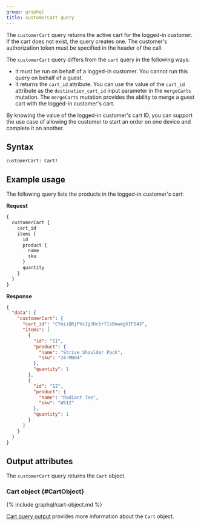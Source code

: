 ```yaml
---
group: graphql
title: customerCart query
---
```


The `customerCart` query returns the active cart for the logged-in customer. If the cart does not exist, the query  creates one. The customer's authorization token must be specified in the header of the call.

The `customerCart` query differs from the `cart` query in the following ways:

-  It must be run on behalf of a logged-in customer. You cannot run this query on behalf of a guest.
-  It returns the `cart_id` attribute. You can use the value of the `cart_id` attribute as the `destination_cart_id` input parameter in the `mergeCarts` mutation. The `mergeCarts` mutation provides the ability to merge a guest cart with the logged-in customer's cart.

By knowing the value of the logged-in customer's cart ID, you can support the use case of allowing the customer to start an order on one device and complete it on another.

## Syntax

`customerCart: Cart!`

## Example usage

The following query lists the products in the logged-in customer's cart:

**Request**

```graphql
{
  customerCart {
    cart_id
    items {
      id
      product {
        name
        sku
      }
      quantity
    }
  }
}
```

**Response**

```json
{
  "data": {
    "customerCart": {
      "cart_id": "CYmiiQRjPVc2gJUc5r7IsBmwegVIFO43",
      "items": [
        {
          "id": "11",
          "product": {
            "name": "Strive Shoulder Pack",
            "sku": "24-MB04"
          },
          "quantity": 1
        },
        {
          "id": "12",
          "product": {
            "name": "Radiant Tee",
            "sku": "WS12"
          },
          "quantity": 1
        }
      ]
    }
  }
}
```

## Output attributes

The `customerCart` query returns the `Cart` object.

### Cart object {#CartObject}

{% include graphql/cart-object.md %}

[Cart query output]({{page.baseurl}}/graphql/queries/cart.html#cart-output) provides more information about the `Cart` object.
